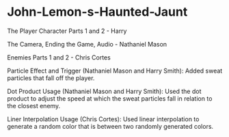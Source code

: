 # John-Lemon-s-Haunted-Jaunt

The Player Character Parts 1 and 2 - Harry

The Camera, Ending the Game, Audio - Nathaniel Mason

Enemies Parts 1 and 2 - Chris Cortes

Particle Effect and Trigger (Nathaniel Mason and Harry Smith): Added sweat particles that fall off the player.

Dot Product Usage (Nathaniel Mason and Harry Smith): Used the dot product to adjust the speed at which the sweat particles fall in relation to the closest enemy.

Liner Interpolation Usage (Chris Cortes): Used linear interpolation to generate a random color that is between two randomly generated colors.
